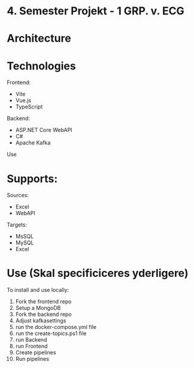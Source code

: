 # 4. Semester Projekt - 1 GRP. v. ECG

# Architecture

# Technologies
Frontend:
- Vite
- Vue.js
- TypeScript

Backend:
- ASP.NET Core WebAPI
- C#
- Apache Kafka

Use

# Supports:
Sources:
- Excel
- WebAPI

Targets:
- MsSQL
- MySQL
- Excel

# Use (Skal specificiceres yderligere)
To install and use locally:
1. Fork the frontend repo
2. Setup a MongoDB
3. Fork the backend repo
4. Adjust kafkasettings 
5. run the docker-compose.yml file
6. run the create-topics.ps1 file
7. run Backend
8. run Frontend
9. Create pipelines
10. Run pipelines

